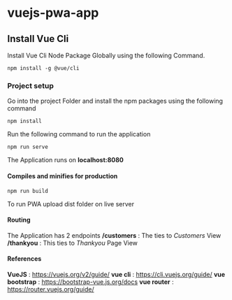# vuejs-pwa-app

## Install Vue Cli
Install Vue Cli Node Package Globally using the following Command.
```
npm install -g @vue/cli
```


### Project setup
Go into the project Folder and install the npm packages using the following command
```
npm install
```
Run the following command to run the application
```
npm run serve
```
The Application runs on **localhost:8080**


#### Compiles and minifies for production
```
npm run build
```

To run PWA upload dist folder on live server

#### Routing
The Application has 2 endpoints
**/customers** : The ties to *Customers* View
**/thankyou** : This ties to *Thankyou* Page View


#### References
**VueJS** : https://vuejs.org/v2/guide/
**vue cli** : https://cli.vuejs.org/guide/
**vue bootstrap** : https://bootstrap-vue.js.org/docs
**vue router** : https://router.vuejs.org/guide/